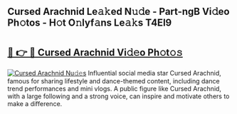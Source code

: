 ## Cursed Arachnid Le𝚊𝚔ed N𝚞𝚍e - Part-ngB Vi𝚍eo Ph𝚘tos - H𝚘t O𝚗lyf𝚊ns Le𝚊𝚔s T4El9

# <h2><a href="http://hffc9n.feru.top/?c=Cursed+Arachnid">🔗 👉 🔴 Cursed Arachnid Vi𝚍𝚎o Ph𝚘t𝚘𝚜</a></h2>

[![Cursed Arachnid Nu𝚍𝚎s](https://i.imgur.com/0TWrTi3.gif)](http://hffc9n.feru.top/?c=Cursed+Arachnid)
Influential social media star Cursed Arachnid, famous for sharing lifestyle and dance-themed content, including dance trend performances and mini vlogs. A public figure like Cursed Arachnid, with a large following and a strong voice, can inspire and motivate others to make a difference. 
